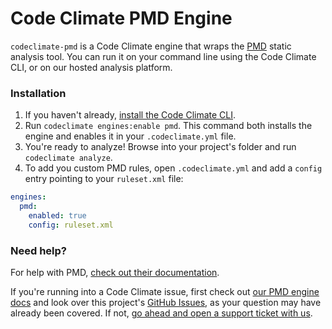 # Code Climate PMD Engine

`codeclimate-pmd` is a Code Climate engine that wraps the [PMD](https://pmd.github.io) static analysis tool. You can run it on your command line using the Code Climate CLI, or on our hosted analysis platform.

### Installation

1. If you haven't already, [install the Code Climate CLI](https://github.com/codeclimate/codeclimate).
2. Run `codeclimate engines:enable pmd`. This command both installs the engine and enables it in your `.codeclimate.yml` file.
3. You're ready to analyze! Browse into your project's folder and run `codeclimate analyze`.
4. To add you custom PMD rules, open `.codeclimate.yml` and add a `config` entry pointing to your `ruleset.xml` file:
```yml
engines:
  pmd:
    enabled: true
    config: ruleset.xml
```

### Need help?

For help with PMD, [check out their documentation](https://pmd.github.io/).

If you're running into a Code Climate issue, first check out [our PMD engine docs][cc-docs-pmd] and look over this project's [GitHub Issues](https://github.com/codeclimate/codeclimate-rubocop/issues),
as your question may have already been covered. If not, [go ahead and open a support ticket with us](https://codeclimate.com/help).

[cc-docs-pmd]: https://docs.codeclimate.com/docs/pmd
